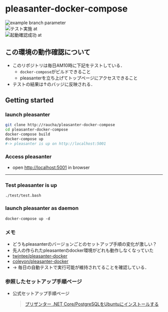 # pleasanter-docker-compose

![example branch parameter](https://github.com/raucha/pleasanter-docker-compose/actions/workflows/build-and-connection-test.yml/badge.svg)  
![テスト実施 at](https://byob.yarr.is/raucha/pleasanter-docker-compose/time)  
![起動確認成功 at](https://byob.yarr.is/raucha/pleasanter-docker-compose/suc_time)

## この環境の動作確認について

- このリポジトリは毎日AM10時に下記をテストしている．
  - `docker-compose`がビルドできること
  - pleasanterを立ち上げてトップページにアクセスできること
- テストの結果は↑のバッジに反映される．

## Getting started

### launch pleasanter

```bash
git clone http://raucha/pleasanter-docker-compose
cd pleasanter-docker-compose
docker-compose build
docker-compose up
#-> pleasanter is up on http://localhost:5001
```

### Access pleasanter

- open [http://localhost:5001](http://localhost:5001) in browser

---

### Test pleasanter is up

```
./test/test.bash
```

### launch pleasanter as daemon

```
docker-compose up -d
```

### メモ

- どうもpleasanterのバージョンごとのセットアップ手順の変化が激しい？
- 先人の作られたpleasanterのdocker環境がどれも動作しなくなっていた
 - [twintee/pleasanter-docker](https://github.com/twintee/pleasanter-docker)
 - [coleyon/pleasanter-docker](https://github.com/coleyon/pleasanter-docker)
- → 毎日の自動テストで実行可能が維持されてることを確認している．


### 参照したセットアップ手順ページ

- 公式セットアップ手順ページ
  > [プリザンター .NET Core/PostgreSQLをUbuntuにインストールする](https://pleasanter.org/manual/install-ubuntu-postgresql)
